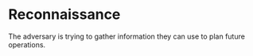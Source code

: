 # Reconnaissance

The adversary is trying to gather information they can use to plan future operations.
